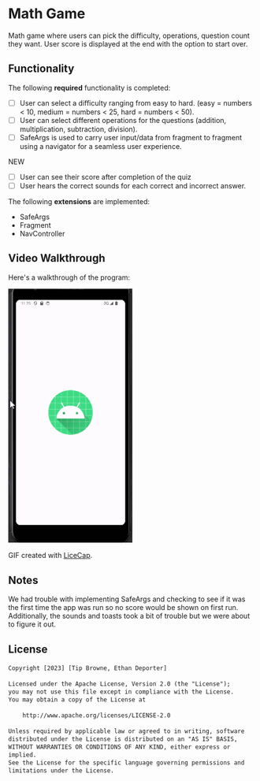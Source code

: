 # Math Game

Math game where users can pick the difficulty, operations, question count they want. User score is displayed at the end with the option to start over.

## Functionality 

The following **required** functionality is completed:

* [ ] User can select a difficulty ranging from easy to hard. (easy = numbers < 10, medium = numbers < 25, hard = numbers < 50).
* [ ] User can select different operations for the questions (addition, multiplication, subtraction, division).
* [ ] SafeArgs is used to carry user input/data from fragment to fragment using a navigator for a seamless user experience.

NEW
* [ ] User can see their score after completion of the quiz
* [ ] User hears the correct sounds for each correct and incorrect answer.

The following **extensions** are implemented:

* SafeArgs
* Fragment
* NavController

## Video Walkthrough

Here's a walkthrough of the program:

<img src='Walkthrough.gif' title='Video Walkthrough' width='50%' alt='Video Walkthrough' />

GIF created with [LiceCap](http://www.cockos.com/licecap/).

## Notes

We had trouble with implementing SafeArgs and checking to see if it was the first time the app was run so no score would be shown on first run. Additionally, the sounds
and toasts took a bit of trouble but we were about to figure it out.

## License

    Copyright [2023] [Tip Browne, Ethan Deporter]

    Licensed under the Apache License, Version 2.0 (the "License");
    you may not use this file except in compliance with the License.
    You may obtain a copy of the License at

        http://www.apache.org/licenses/LICENSE-2.0

    Unless required by applicable law or agreed to in writing, software
    distributed under the License is distributed on an "AS IS" BASIS,
    WITHOUT WARRANTIES OR CONDITIONS OF ANY KIND, either express or implied.
    See the License for the specific language governing permissions and
    limitations under the License.
